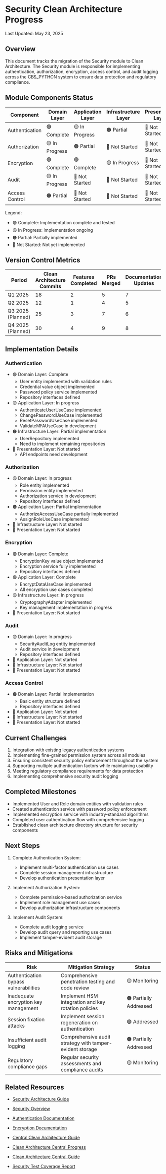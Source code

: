# Security Clean Architecture Progress

Last Updated: May 23, 2025

## Overview

This document tracks the migration of the Security module to Clean Architecture. The Security module is responsible for implementing authentication, authorization, encryption, access control, and audit logging across the CBS_PYTHON system to ensure data protection and regulatory compliance.

## Module Components Status

| Component | Domain Layer | Application Layer | Infrastructure Layer | Presentation Layer | Overall |
|-----------|--------------|-------------------|----------------------|-------------------|---------|
| Authentication | 🟢 Complete | 🟡 In Progress | 🟠 Partial | 🔴 Not Started | 🟡 In Progress |
| Authorization | 🟡 In Progress | 🟠 Partial | 🔴 Not Started | 🔴 Not Started | 🟠 Partial |
| Encryption | 🟢 Complete | 🟢 Complete | 🟡 In Progress | 🔴 Not Started | 🟡 In Progress |
| Audit | 🟡 In Progress | 🔴 Not Started | 🔴 Not Started | 🔴 Not Started | 🟠 Partial |
| Access Control | 🟠 Partial | 🔴 Not Started | 🔴 Not Started | 🔴 Not Started | 🟠 Partial |

Legend:
- 🟢 Complete: Implementation complete and tested
- 🟡 In Progress: Implementation ongoing
- 🟠 Partial: Partially implemented
- 🔴 Not Started: Not yet implemented

## Version Control Metrics

| Period | Clean Architecture Commits | Features Completed | PRs Merged | Documentation Updates |
|--------|----------------------------|-------------------|------------|----------------------|
| Q1 2025 | 18 | 2 | 5 | 7 |
| Q2 2025 | 12 | 1 | 4 | 5 |
| Q3 2025 (Planned) | 25 | 3 | 7 | 6 |
| Q4 2025 (Planned) | 30 | 4 | 9 | 8 |

## Implementation Details

### Authentication
- 🟢 Domain Layer: Complete
  - User entity implemented with validation rules
  - Credential value object implemented
  - Password policy service implemented
  - Repository interfaces defined
- 🟡 Application Layer: In progress
  - AuthenticateUserUseCase implemented
  - ChangePasswordUseCase implemented
  - ResetPasswordUseCase implemented
  - ValidateMFAUseCase in development
- 🟠 Infrastructure Layer: Partial implementation
  - UserRepository implemented
  - Need to implement remaining repositories
- 🔴 Presentation Layer: Not started
  - API endpoints need development

### Authorization
- 🟡 Domain Layer: In progress
  - Role entity implemented
  - Permission entity implemented
  - Authorization service in development
  - Repository interfaces defined
- 🟠 Application Layer: Partial implementation
  - AuthorizeAccessUseCase partially implemented
  - AssignRoleUseCase implemented
- 🔴 Infrastructure Layer: Not started
- 🔴 Presentation Layer: Not started

### Encryption
- 🟢 Domain Layer: Complete
  - EncryptionKey value object implemented
  - Encryption service fully implemented
  - Repository interfaces defined
- 🟢 Application Layer: Complete
  - EncryptDataUseCase implemented
  - All encryption use cases completed
- 🟡 Infrastructure Layer: In progress
  - CryptographyAdapter implemented
  - Key management implementation in progress
- 🔴 Presentation Layer: Not started

### Audit
- 🟡 Domain Layer: In progress
  - SecurityAuditLog entity implemented
  - Audit service in development
  - Repository interfaces defined
- 🔴 Application Layer: Not started
- 🔴 Infrastructure Layer: Not started
- 🔴 Presentation Layer: Not started

### Access Control
- 🟠 Domain Layer: Partial implementation
  - Basic entity structure defined
  - Repository interfaces defined
- 🔴 Application Layer: Not started
- 🔴 Infrastructure Layer: Not started
- 🔴 Presentation Layer: Not started

## Current Challenges

1. Integration with existing legacy authentication systems
2. Implementing fine-grained permission system across all modules
3. Ensuring consistent security policy enforcement throughout the system
4. Supporting multiple authentication factors while maintaining usability
5. Meeting regulatory compliance requirements for data protection
6. Implementing comprehensive security audit logging

## Completed Milestones

- Implemented User and Role domain entities with validation rules
- Created authentication service with password policy enforcement
- Implemented encryption service with industry-standard algorithms
- Completed user authentication flow with comprehensive logging
- Established clean architecture directory structure for security components

## Next Steps
1. Complete Authentication System:
   - Implement multi-factor authentication use cases
   - Complete session management infrastructure
   - Develop authentication presentation layer

2. Implement Authorization System:
   - Complete permission-based authorization service
   - Implement role management use cases
   - Develop authorization infrastructure components

3. Implement Audit System:
   - Complete audit logging service
   - Develop audit query and reporting use cases
   - Implement tamper-evident audit storage

## Risks and Mitigations

| Risk | Mitigation Strategy | Status |
|------|---------------------|--------|
| Authentication bypass vulnerabilities | Comprehensive penetration testing and code review | 🟡 Monitoring |
| Inadequate encryption key management | Implement HSM integration and key rotation policies | 🟠 Partially Addressed |
| Session fixation attacks | Implement session regeneration on authentication | 🟢 Addressed |
| Insufficient audit logging | Comprehensive audit strategy with tamper-evident storage | 🟠 Partially Addressed |
| Regulatory compliance gaps | Regular security assessments and compliance audits | 🟡 Monitoring |

## Related Resources

- [Security Architecture Guide](./CLEAN_ARCHITECTURE_GUIDE.md)
- [Security Overview](./security_overview.md)
- [Authentication Documentation](./authentication/README.md)
- [Encryption Documentation](./encryption/README.md)
- [Central Clean Architecture Guide](../Documentation/architecture/CLEAN_ARCHITECTURE_CENTRAL_GUIDE.md)

- [Clean Architecture Central Progress](../../Documentation/architecture/CLEAN_ARCHITECTURE_CENTRAL_PROGRESS.md)
- [Clean Architecture Central Guide](../../Documentation/architecture/CLEAN_ARCHITECTURE_CENTRAL_GUIDE.md)
- [Security Test Coverage Report](./tests/COVERAGE_REPORT.md)
